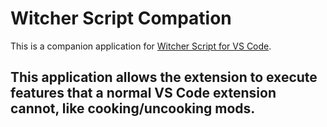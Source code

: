 # Witcher Script Compation

This is a companion application for [Witcher Script for VS Code](https://marketplace.visualstudio.com/items?itemName=nicollasricas.vscode-witcherscript).

## This application allows the extension to execute features that a normal VS Code extension cannot, like cooking/uncooking mods.
